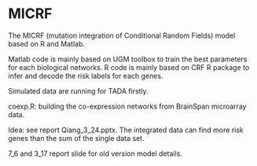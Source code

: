 # MICRF
The MICRF (mutation integration of Conditional Random Fields) model based on R and Matlab.

Matlab code is mainly based on UGM toolbox to train the best parameters for each biological networks.
R code is mainly based on CRF R package to infer and decode the risk labels for each genes.

Simulated data are running for TADA  firstly.

coexp.R: building the co-expression networks from BrainSpan microarray data.

Idea: see report Qiang_3_24.pptx. The integrated data can find more risk genes than the sum of the single data set.


7_6 and 3_17 report slide for old version model details.

